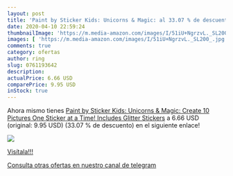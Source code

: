 ```yaml
---
layout: post
title: 'Paint by Sticker Kids: Unicorns & Magic: al 33.07 % de descuento'
date: 2020-04-10 22:59:24
thumbnailImage: 'https://m.media-amazon.com/images/I/51iU+NgrzvL._SL200_.jpg'
images: [ 'https://m.media-amazon.com/images/I/51iU+NgrzvL._SL200_.jpg' ]
comments: true
category: ofertas
author: ring
slug: 0761193642
description:
actualPrice: 6.66 USD
comparePrice: 9.95 USD
inStock: true
---
```


Ahora mismo tienes [Paint by Sticker Kids: Unicorns & Magic: Create 10 Pictures One Sticker at a Time! Includes Glitter Stickers](https://www.amazon.com/dp/0761193642/?tag=redken08-20) a 6.66 USD (original: 9.95 USD) (33.07 %  de descuento) en el siguiente enlace!

[![](https://m.media-amazon.com/images/I/51iU+NgrzvL._SL200_.jpg)](https://www.amazon.com/dp/0761193642/?tag=redken08-20)

[Visítala!!!](https://www.amazon.com/dp/0761193642/?tag=redken08-20)

[Consulta otras ofertas en nuestro canal de telegram](https://t.me/s/ofertas25)
